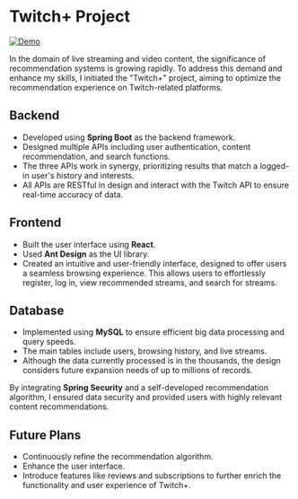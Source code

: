 # Twitch+ Project

[![Demo](https://img.shields.io/badge/-Demo-brightgreen?style=for-the-badge)](https://ysnrh2mxp3.us-east-2.awsapprunner.com)

In the domain of live streaming and video content, the significance of recommendation systems is growing rapidly. To address this demand and enhance my skills, I initiated the "Twitch+" project, aiming to optimize the recommendation experience on Twitch-related platforms.

## Backend
- Developed using **Spring Boot** as the backend framework.
- Designed multiple APIs including user authentication, content recommendation, and search functions.
- The three APIs work in synergy, prioritizing results that match a logged-in user's history and interests.
- All APIs are RESTful in design and interact with the Twitch API to ensure real-time accuracy of data.

## Frontend
- Built the user interface using **React**.
- Used **Ant Design** as the UI library.
- Created an intuitive and user-friendly interface, designed to offer users a seamless browsing experience. This allows users to effortlessly register, log in, view recommended streams, and search for streams.

## Database
- Implemented using **MySQL** to ensure efficient big data processing and query speeds.
- The main tables include users, browsing history, and live streams.
- Although the data currently processed is in the thousands, the design considers future expansion needs of up to millions of records.

By integrating **Spring Security** and a self-developed recommendation algorithm, I ensured data security and provided users with highly relevant content recommendations.

## Future Plans
- Continuously refine the recommendation algorithm.
- Enhance the user interface.
- Introduce features like reviews and subscriptions to further enrich the functionality and user experience of Twitch+.
